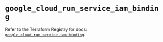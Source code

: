 # `google_cloud_run_service_iam_binding`

Refer to the Terraform Registry for docs: [`google_cloud_run_service_iam_binding`](https://registry.terraform.io/providers/hashicorp/google/5.29.0/docs/resources/cloud_run_service_iam_binding).
